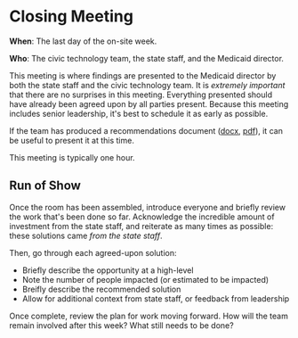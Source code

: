 # Closing Meeting

**When**: The last day of the on-site week.

**Who**: The civic technology team, the state staff, and the Medicaid director.

This meeting is where findings are presented to the Medicaid director by both the state staff and the civic technology team. It is _extremely important_ that there are no surprises in this meeting. Everything presented should have already been agreed upon by all parties present. Because this meeting includes senior leadership, it's best to schedule it as early as possible.

If the team has produced a recommendations document ([docx](../../resources/example-recommendations-document.docx), [pdf](../../resources/example-recommendations-document.pdf)), it can be useful to present it at this time.

This meeting is typically one hour.

## Run of Show

Once the room has been assembled, introduce everyone and briefly review the work that's been done so far. Acknowledge the incredible amount of investment from the state staff, and reiterate as many times as possible: these solutions came _from the state staff_.

Then, go through each agreed-upon solution:
  - Briefly describe the opportunity at a high-level
  - Note the number of people impacted (or estimated to be impacted)
  - Breifly describe the recommended solution
  - Allow for additional context from state staff, or feedback from leadership

Once complete, review the plan for work moving forward. How will the team remain involved after this week? What still needs to be done?
